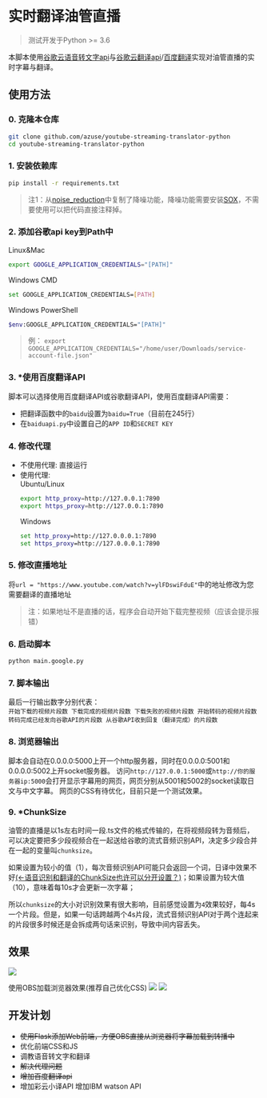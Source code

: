 # 实时翻译油管直播
> 测试开发于Python >= 3.6    

本脚本使用[谷歌云语音转文字api](https://cloud.google.com/speech-to-text)与[谷歌云翻译api](https://cloud.google.com/translate)/[百度翻译](https://api.fanyi.baidu.com/)实现对油管直播的实时字幕与翻译。  

## 使用方法
### 0. 克隆本仓库
   
 ```bash
 git clone github.com/azuse/youtube-streaming-translator-python
 cd youtube-streaming-translator-python
 ```

### 1. 安装依赖库
   
 ```bash
 pip install -r requirements.txt
 ```
 > 注1：从[noise_reduction](https://github.com/dodiku/noise_reduction)中复制了降噪功能，降噪功能需要安装[SOX](https://sourceforge.net/projects/sox/files/sox/14.4.2/)，不需要使用可以把代码直接注释掉。

### 2. 添加谷歌api key到Path中  
   
 Linux&Mac
 ```bash
 export GOOGLE_APPLICATION_CREDENTIALS="[PATH]"
 ```
 Windows CMD
 ```bash
 set GOOGLE_APPLICATION_CREDENTIALS=[PATH]
 ```
 Windows PowerShell
 ```bash
 $env:GOOGLE_APPLICATION_CREDENTIALS="[PATH]"
 ```
 > 例： `export GOOGLE_APPLICATION_CREDENTIALS="/home/user/Downloads/service-account-file.json"`

### 3. *使用百度翻译API
   
脚本可以选择使用百度翻译API或谷歌翻译API，使用百度翻译API需要：
 * 把翻译函数中的`baidu`设置为`baidu=True`（目前在245行）
 * 在`baiduapi.py`中设置自己的`APP ID`和`SECRET KEY`


### 4. 修改代理  
   * 不使用代理:
        直接运行
   * 使用代理:  
        Ubuntu/Linux
        ```bash
        export http_proxy=http://127.0.0.1:7890
        export https_proxy=http://127.0.0.1:7890
        ```
        Windows
        ```cmd
        set http_proxy=http://127.0.0.0.1:7890
        set https_proxy=http://127.0.0.0.1:7890
        ```

### 5. 修改直播地址 
    
将`url = "https://www.youtube.com/watch?v=ylFDswiFduE"`中的地址修改为您需要翻译的直播地址
> 注：如果地址不是直播的话，程序会自动开始下载完整视频（应该会提示报错）

### 6. 启动脚本
 
```bash
python main.google.py
```

### 7. 脚本输出  
   
最后一行输出数字分别代表：  
`开始下载的视频片段数 下载完成的视频片段数 下载失败的视频片段数 开始转码的视频片段数 转码完成已经发向谷歌API的片段数 从谷歌API收到回复（翻译完成）的片段数`

### 8. 浏览器输出
   
脚本会自动在0.0.0.0:5000上开一个http服务器，同时在0.0.0.0:5001和0.0.0.0:5002上开socket服务器。
访问`http://127.0.0.1:5000`或`http://你的服务器ip:5000`会打开显示字幕用的网页，网页分别从5001和5002的socket读取日文与中文字幕。
网页的CSS有待优化，目前只是一个测试效果。

### 9.  *ChunkSize
     
油管的直播是以1s左右时间一段.ts文件的格式传输的，在将视频段转为音频后，可以决定要把多少段视频合在一起送给谷歌的流式音频识别API，决定多少段合并在一起的变量叫`chunksize`。  

如果设置为较小的值（1），每次音频识别API可能只会返回一个词，日译中效果不好<u>(<-语音识别和翻译的ChunkSize也许可以分开设置？)</u>；如果设置为较大值（10），意味着每10s才会更新一次字幕；  

所以`chunksize`的大小对识别效果有很大影响，目前感觉设置为`4`效果较好，每4s一个片段。但是，如果一句话跨越两个4s片段，流式音频识别API对于两个连起来的片段很多时候还是会拆成两句话来识别，导致中间内容丢失。  

## 效果
![](res/pre.gif)

使用OBS加载浏览器效果(推荐自己优化CSS)
![](res/pre3.gif)
![](res/pre2.gif)

## 开发计划
* ~~使用Flask添加Web前端，方便OBS直接从浏览器将字幕加载到转播中~~
* 优化前端CSS和JS
* 调教语音转文字和翻译
* ~~解决代理问题~~
* ~~增加百度翻译api~~
* 增加彩云小译API 增加IBM watson API

